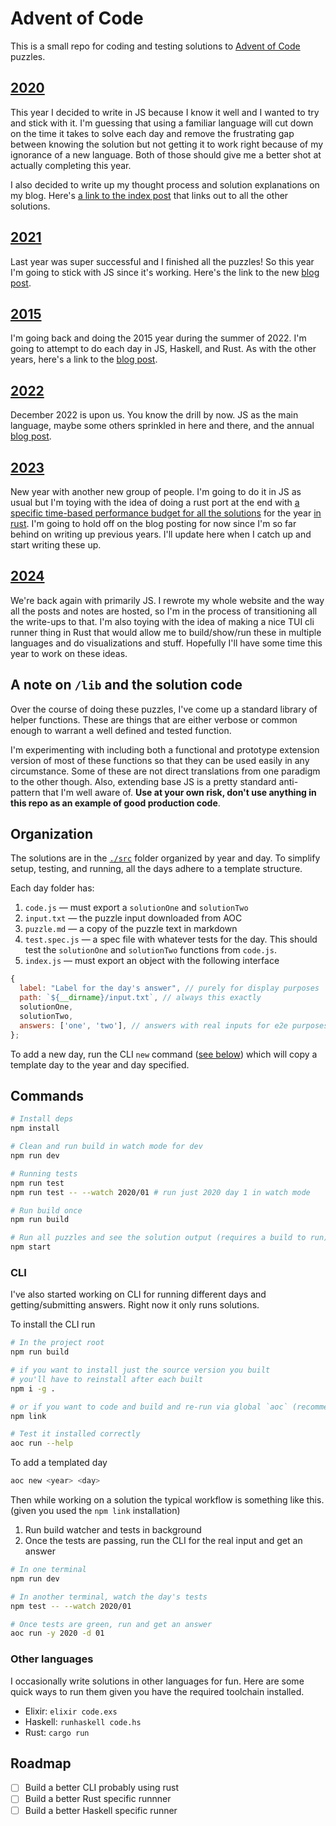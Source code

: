 # Advent of Code

This is a small repo for coding and testing solutions to [Advent of Code](https://adventofcode.com) puzzles.

## [2020](https://adventofcode.com/2020)

This year I decided to write in JS because I know it well and I wanted to try and stick with it. I'm guessing that using a familiar language will cut down on the time it takes to solve each day and remove the frustrating gap between knowing the solution but not getting it to work right because of my ignorance of a new language. Both of those should give me a better shot at actually completing this year.

I also decided to write up my thought process and solution explanations on my blog. Here's [a link to the index post](https://mkalvas.com/blog/aoc-2020) that links out to all the other solutions.

## [2021](https://adventofcode.com/2021)

Last year was super successful and I finished all the puzzles! So this year I'm going to stick with JS since it's working. Here's the link to the new [blog post](https://mkalvas.com/blog/aoc-2021).

## [2015](https://adventofcode.com/2015)

I'm going back and doing the 2015 year during the summer of 2022. I'm going to attempt to do each day in JS, Haskell, and Rust. As with the other years, here's a link to the [blog post](https://mkalvas.com/blog/aoc-2015).

## [2022](https://adventofcode.com/2022)

December 2022 is upon us. You know the drill by now. JS as the main language, maybe some others sprinkled in here and there, and the annual [blog post](https://mkalvas.com/blog/aoc-2022).

## [2023](https://adventofcode.com/2023)

New year with another new group of people. I'm going to do it in JS as usual but I'm toying with the idea of doing a rust port at the end with [a specific time-based performance budget for all the solutions](https://www.reddit.com/r/adventofcode/search/?q=all+in+under) for the year [in rust](https://www.reddit.com/r/adventofcode/comments/kpndj9/2020_rust_happy_new_year_reddit_i_wrote_up_my/). I'm going to hold off on the blog posting for now since I'm so far behind on writing up previous years. I'll update here when I catch up and start writing these up.

## [2024](https://adventofcode.com/2024)

We're back again with primarily JS. I rewrote my whole website and the way all the posts and notes are hosted, so I'm in the process of transitioning all the write-ups to that. I'm also toying with the idea of making a nice TUI cli runner thing in Rust that would allow me to build/show/run these in multiple languages and do visualizations and stuff. Hopefully I'll have some time this year to work on these ideas.

## A note on `/lib` and the solution code

Over the course of doing these puzzles, I've come up a standard library of helper functions. These are things that are either verbose or common enough to warrant a well defined and tested function.

I'm experimenting with including both a functional and prototype extension version of most of these functions so that they can be used easily in any circumstance. Some of these are not direct translations from one paradigm to the other though. Also, extending base JS is a pretty standard anti-pattern that I'm well aware of. **Use at your own risk, don't use anything in this repo as an example of good production code**.

## Organization

The solutions are in the [`./src`](src) folder organized by year and day. To simplify setup, testing, and running, all the days adhere to a template structure.

Each day folder has:

1. `code.js` — must export a `solutionOne` and `solutionTwo`
2. `input.txt` — the puzzle input downloaded from AOC
3. `puzzle.md` — a copy of the puzzle text in markdown
4. `test.spec.js` — a spec file with whatever tests for the day. This should test the `solutionOne` and `solutionTwo` functions from `code.js`.
5. `index.js` — must export an object with the following interface

```js
{
  label: "Label for the day's answer", // purely for display purposes
  path: `${__dirname}/input.txt`, // always this exactly
  solutionOne,
  solutionTwo,
  answers: ['one', 'two'], // answers with real inputs for e2e purposes
};
```

To add a new day, run the CLI `new` command ([see below](#cli)) which will copy a template day to the year and day specified.

## Commands

```sh
# Install deps
npm install

# Clean and run build in watch mode for dev
npm run dev

# Running tests
npm run test
npm run test -- --watch 2020/01 # run just 2020 day 1 in watch mode

# Run build once
npm run build

# Run all puzzles and see the solution output (requires a build to run)
npm start
```

### CLI

I've also started working on CLI for running different days and getting/submitting answers. Right now it only runs solutions.

To install the CLI run

```sh
# In the project root
npm run build

# if you want to install just the source version you built
# you'll have to reinstall after each built
npm i -g .

# or if you want to code and build and re-run via global `aoc` (recommended)
npm link

# Test it installed correctly
aoc run --help
```

To add a templated day

```sh
aoc new <year> <day>
```

Then while working on a solution the typical workflow is something like this. (given you used the `npm link` installation)

1. Run build watcher and tests in background
2. Once the tests are passing, run the CLI for the real input and get an answer

```sh
# In one terminal
npm run dev

# In another terminal, watch the day's tests
npm test -- --watch 2020/01

# Once tests are green, run and get an answer
aoc run -y 2020 -d 01
```

### Other languages

I occasionally write solutions in other languages for fun. Here are some quick ways to run them given you have the required toolchain installed.

- Elixir: `elixir code.exs`
- Haskell: `runhaskell code.hs`
- Rust: `cargo run`

## Roadmap

- [ ] Build a better CLI probably using rust
- [ ] Build a better Rust specific runnner
- [ ] Build a better Haskell specific runner
